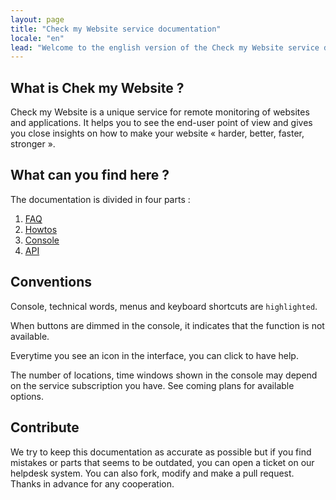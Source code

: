 ```yaml
---
layout: page
title: "Check my Website service documentation"
locale: "en"
lead: "Welcome to the english version of the Check my Website service documentation."
---
```


## What is Chek my Website ?

Check my Website is a unique service for remote monitoring of websites and applications. It helps you to see the end-user point of view and gives you close insights on how to make your website « harder, better, faster, stronger ».

## What can you find here ?

The documentation is divided in four parts : 

1. [FAQ](/en/faq/)
2. [Howtos](/en/howtos)
3. [Console](/en/console)
4. [API](/en/api/)

## Conventions

Console, technical words, menus and keyboard shortcuts are `highlighted`.

When buttons are dimmed in the console, it indicates that the function is not available.

Everytime you see an <i class="fa fa-question-circle"></i> icon in the interface, you can click to have help.

The number of locations, time windows shown in the console may depend on the service subscription you have. See coming plans for available options.

## Contribute

We try to keep this documentation as accurate as possible but if you find mistakes or parts that seems to be outdated, you can open a ticket on our helpdesk system. You can also fork, modify and make a pull request. Thanks in advance for any cooperation.
